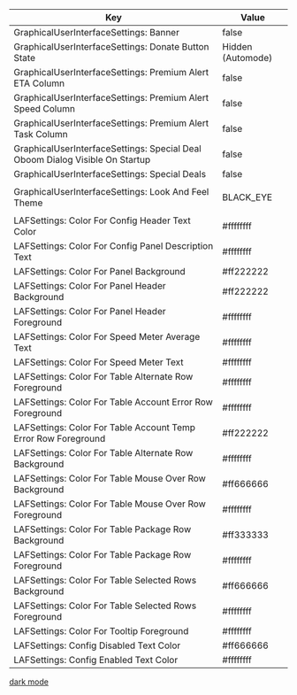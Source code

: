 |Key|Value|
| ------------- |-------------|
|GraphicalUserInterfaceSettings: Banner|false|
|GraphicalUserInterfaceSettings: Donate Button State|Hidden (Automode)|
|GraphicalUserInterfaceSettings: Premium Alert ETA Column|false|
|GraphicalUserInterfaceSettings: Premium Alert Speed Column|false|
|GraphicalUserInterfaceSettings: Premium Alert Task Column|false|
|GraphicalUserInterfaceSettings: Special Deal Oboom Dialog Visible On Startup|false|
|GraphicalUserInterfaceSettings: Special Deals|false|
||||
|GraphicalUserInterfaceSettings: Look And Feel Theme|BLACK_EYE|
||||
|LAFSettings: Color For Config Header Text Color|#ffffffff|
|LAFSettings: Color For Config Panel Description Text|#ffffffff|
|LAFSettings: Color For Panel Background|#ff222222|
|LAFSettings: Color For Panel Header Background|#ff222222|
|LAFSettings: Color For Panel Header Foreground|#ffffffff|
|LAFSettings: Color For Speed Meter Average Text|#ffffffff|
|LAFSettings: Color For Speed Meter Text|#ffffffff|
|LAFSettings: Color For Table Alternate Row Foreground|#ffffffff|
|LAFSettings: Color For Table Account Error Row Foreground|#ffffffff|
|LAFSettings: Color For Table Account Temp Error Row Foreground|#ff222222|
|LAFSettings: Color For Table Alternate Row Background|#ffffffff|
|LAFSettings: Color For Table Mouse Over Row Background|#ff666666|
|LAFSettings: Color For Table Mouse Over Row Foreground|#ffffffff|
|LAFSettings: Color For Table Package Row Background|#ff333333|
|LAFSettings: Color For Table Package Row Foreground|#ffffffff|
|LAFSettings: Color For Table Selected Rows Background|#ff666666|
|LAFSettings: Color For Table Selected Rows Foreground|#ffffffff|
|LAFSettings: Color For Tooltip Foreground|#ffffffff|
|LAFSettings: Config Disabled Text Color|#ff666666|
|LAFSettings: Config Enabled Text Color|#ffffffff|

[dark mode](https://github.com/Vinylwalk3r/JDownloader-2-Dark-Theme?tab=readme-ov-file#installing)
